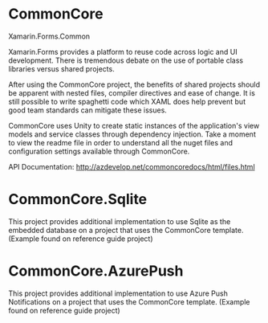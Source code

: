 # CommonCore
Xamarin.Forms.Common

Xamarin.Forms provides a platform to reuse code across logic and UI development. There is tremendous debate on the use of portable class libraries versus shared projects.

After using the CommonCore project, the benefits of shared projects should be apparent with nested files, compiler directives and ease of change. It is still possible to write spaghetti code which XAML does help prevent but good team standards can mitigate these issues.

CommonCore uses Unity to create static instances of the application's view models and service classes through dependency injection. Take a moment to view the readme file in order to understand all the nuget files and configuration settings available through CommonCore.

API Documentation:
http://azdevelop.net/commoncoredocs/html/files.html

# CommonCore.Sqlite

This project provides additional implementation to use Sqlite as the embedded database on a project that uses the CommonCore template. (Example found on reference guide project)

# CommonCore.AzurePush

This project provides additional implementation to use Azure Push Notifications on a project that uses the CommonCore template. (Example found on reference guide project)
